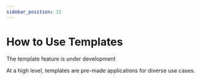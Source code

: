 ```yaml
---
sidebar_position: 15
---
```

# How to Use Templates

The template feature is under development

At a high level, templates are pre-made applications for diverse use cases.